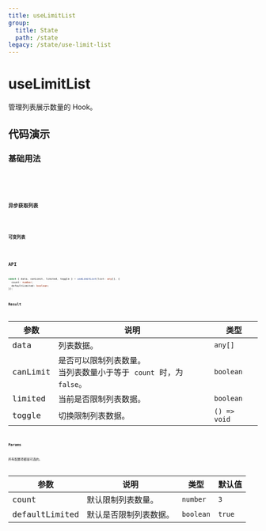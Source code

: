 ```yaml
---
title: useLimitList
group:
  title: State
  path: /state
legacy: /state/use-limit-list
---
```


# useLimitList

管理列表展示数量的 Hook。

## 代码演示

### 基础用法

<code src='./demos/basic.tsx' />
<code src='./demos/min.tsx' />
<code src='./demos/count.tsx' />

### 异步获取列表

<code src='./demos/async.tsx' />

### 可变列表

<code src='./demos/control.tsx' />

## API

```typescript
const { data, canLimit, limited, toggle } = useLimitList(list: any[], {
  count: number;
  defaultLimited: boolean;
});
```

### Result

| 参数     | 说明                                                                   | 类型         |
| -------- | ---------------------------------------------------------------------- | ------------ |
| data     | 列表数据。                                                             | `any[]`      |
| canLimit | 是否可以限制列表数量。<br/>当列表数量小于等于 `count` 时，为 `false`。 | `boolean`    |
| limited  | 当前是否限制列表数据。                                                 | `boolean`    |
| toggle   | 切换限制列表数据。                                                     | `() => void` |

### Params

所有配置项都是可选的。

| 参数           | 说明                   | 类型      | 默认值 |
| -------------- | ---------------------- | --------- | ------ |
| count          | 默认限制列表数量。     | `number`  | `3`    |
| defaultLimited | 默认是否限制列表数据。 | `boolean` | `true` |
